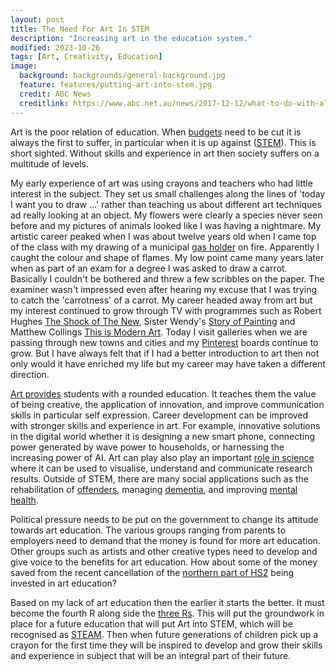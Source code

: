 ```yaml
---
layout: post
title: The Need For Art In STEM
description: "Increasing art in the education system."
modified: 2023-10-26
tags: [Art, Creativity, Education]
image:
  background: backgrounds/general-background.jpg
  feature: features/putting-art-into-stem.jpg
  credit: ABC News
  creditlink: https://www.abc.net.au/news/2017-12-12/what-to-do-with-all-your-childrens-drawings-school-creations-art/9246908?utm_campaign=newsweb-article-new-share-null&utm_content=link&utm_medium=content_shared&utm_source=abc_news_web
---
```


Art is the poor relation of education. When [budgets](https://www.bbc.co.uk/news/entertainment-arts-57006961) need to be cut it is always the first to suffer, in particular when it is up against ([STEM](https://en.wikipedia.org/wiki/Science,_technology,_engineering,_and_mathematics)). This is short sighted. Without skills and experience in art then society suffers on a multitude of levels.

My early experience of art was using crayons and teachers who had little interest in the subject. They set us small challenges along the lines of 'today I want you to draw ...' rather than teaching us about different art techniques ad really looking at an object.  My flowers were clearly a species never seen before and my pictures of animals looked like I was having a nightmare. My artistic career peaked when I was about twelve years old when I came top of the class with my drawing of a municipal [gas holder](https://en.wikipedia.org/wiki/Gas_holder) on fire. Apparently I caught the colour and shape of flames. My low point came many years later when as part of an exam for a degree I was asked to draw a carrot. Basically I couldn't be bothered and threw a few scribbles on the paper. The examiner wasn't impressed even after hearing my excuse that I was trying to catch the 'carrotness' of a carrot. My career headed away from art but my interest continued to grow through TV with programmes such as Robert Hughes [The Shock of The New](https://en.wikipedia.org/wiki/The_Shock_of_the_New), Sister Wendy's [Story of Painting](https://en.wikipedia.org/wiki/The_Shock_of_the_New ) and Matthew Collings [This is Modern Art](https://en.wikipedia.org/wiki/This_is_Modern_Art).  Today I visit galleries when we are passing through new towns and cities and my [Pinterest](https://www.pinterest.co.uk/) boards continue to grow. But I have always felt that if I had a better introduction to art then not only would it have enriched my life but my career may have taken a different direction.

[Art provides](https://www.viewsonic.com/library/education/the-importance-of-the-arts-in-steam-education) students with a rounded education. It teaches them the value of being creative, the application of innovation, and improve communication skills in particular self expression. Career development can be improved with stronger skills and experience in art. For example, innovative solutions in the digital world whether it is designing a new smart phone, connecting power generated by wave power to households, or harnessing the increasing power of AI. Art can play also play an important [role in science](https://www.nature.com/articles/s41594-021-00587-5) where it can be used to visualise, understand and communicate research results. Outside of STEM, there are many social applications such as the rehabilitation of [offenders](https://www.apollo-magazine.com/prison-art-dean-kelland-ikon-gallery), managing [dementia](https://lesley.edu/article/6-ways-that-art-therapy-can-help-people-with-memory-loss), and improving
[mental health](https://www.mentalhealth.org.uk/explore-mental-health/blogs/how-arts-can-help-improve-your-mental-health).

Political pressure needs to be put on the government to change its attitude towards art education. The various groups ranging from parents to employers need to demand that the money is found for more art education. Other groups such as artists and other creative types need to develop and give voice to the benefits for art education. How about some of the money saved from the recent cancellation of the [northern part of HS2](https://www.bbc.co.uk/news/uk-england-67017682) being invested in art education?

Based on my lack of art education then the earlier it starts the better.  It must become the fourth R along side  the [three Rs](https://en.wikipedia.org/wiki/The_three_Rs). This will put the groundwork in place for a future education that will put Art into STEM, which will be recognised as [STEAM](https://www.arduino.cc/education/what-is-steam-education/). Then when future generations of children pick up a crayon for the first time they will be inspired to develop and grow their skills and experience in subject that will be an integral part of their future.
